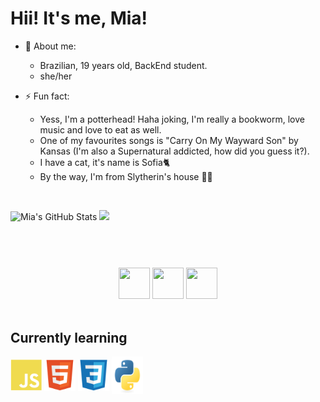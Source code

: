 # Hii! It's me, Mia!

- 🦊 About me:
    - Brazilian, 19 years old, BackEnd student.
    - she/her


- ⚡ Fun fact:
    - Yess, I'm a potterhead! Haha joking, I'm really a bookworm, love music and love to eat as well.
    - One of my favourites songs is "Carry On My Wayward Son" by Kansas (I'm also a Supernatural addicted, how did you guess it?).
    - I have a cat, it's name is Sofia🐈
    - By the way, I'm from Slytherin's house 🐍💚


<div style="display: inline_block"><br>
    
![Mia's GitHub Stats](https://github-readme-stats.vercel.app/api?username=miaurbanno&show_icons=true&theme=shadow_green)
<img width="450" src="https://github.com/miaurbanno/miaurbanno/assets/67329795/be217c32-70a7-4a10-82bb-be69acdf0d63">


</div>


# 

<div align=center>

<br>
</br>
<img height="50" width="50" src="https://github.com/miaurbanno/miaurbanno/assets/67329795/85364a06-5aad-4d08-9fad-beee0c7ae096">
<img height="50" width="50" src="https://github.com/miaurbanno/miaurbanno/assets/67329795/85364a06-5aad-4d08-9fad-beee0c7ae096">
<img height="50" width="50" src="https://github.com/miaurbanno/miaurbanno/assets/67329795/85364a06-5aad-4d08-9fad-beee0c7ae096">

</div>


<div style="display: inline_block"><br>
  
## Currently learning
 <img align="center" alt="Mia-Js" height="50" width="50" src="https://raw.githubusercontent.com/devicons/devicon/master/icons/javascript/javascript-plain.svg">
  
 <img align="center" alt="Mia-HTML" height="50" width="50" src="https://raw.githubusercontent.com/devicons/devicon/master/icons/html5/html5-original.svg">
  
 <img align="center" alt="Mia-CSS" height="50" width="50" src="https://raw.githubusercontent.com/devicons/devicon/master/icons/css3/css3-original.svg">

 <img align="center" alt="Rafa-Python" height="60" width="50" src="https://raw.githubusercontent.com/devicons/devicon/master/icons/python/python-original.svg">

</div>

#

